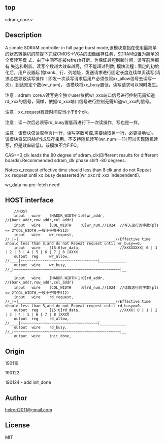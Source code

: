 
top   
--------------  

sdram_core.v

Description
-------------- 
  
A simple SDRAM controller in full page burst mode,该模块意指在使用最简单的状态转换机的前提下完成CMOS->VGA的图像缓存任务，SDRAM设置为简单的全页读写模
式，由于中间不能被refresh打断，为保证最短刷新时间，读写前后都有 失选和刷新。读写个数越大效率越高，但不能超过列数; 模块流程 : 固定的初始化后，用户设置起
始bank、行、列地址，发送请求进行固定长度连续单页读写(请求必然导致读写操作！即发一次读写请求后用户必须依照xx_allow信号去读写一次)，到达规定个数(wr_num)，
该模块将xx_busy置低，读写请求可以同时发生。

注意：sdram_core.v读写完全独立user依据wr_xxx端口信号进行控制无需知道rd_xxx的信号，同样，依据rd_xxx端口信号进行控制无需知道wr_xxx的信号。

注意：xx_request有效时间应当小于8个clk。

注意：读一次后必须等rd_busy置低再进行下一次读操作，写也是一样。

注意：该模块仅读取单页(一行，读写字数可控,需要读取另一行，必更换地址)。该模块将SDRAM当成显存来用。不支持随机读写(wr_num==1时可以实现随机读写，但是效率较低)。该模块不含FIFO。
                      
CAS==3;clk leads the 80 degree of sdram_clk(Different results for different boards).Recommended sdram_clk phase shift -80 degrees.
                
Note:xx_request effective time should less than 8 clk,and do not Repeat xx_request until xx_busy deasserted(wr_xxx rd_xxx independent!).
                
wr_data no pre-fetch need!

HOST interface
--------------

```
    //HOST
    input   wire    [HADDR_WIDTH-1:0]wr_addr,       //{bank_addr,row_addr,col_addr}
    input   wire    [COL_WIDTH    :0]wr_num,//1024  //写入这行的字数(pls <= 2^COL_WIDTH,一般小于等于512)
    input   wire    wr_request,                     //_|~|____________________________________________//Effective time should less than 8,and do not Repeat request until wr_busy==0.
    input   wire    [15:0]wr_data,                  //XXXXXXXX| 0 | 1 | 2 | 3 | 4 | 5 | 6 | 7 | 8 |XXXX
    output  reg     wr_allow,                       //____|~~~~~~~~~~~~~~~~~~~~~~~~~~~~~~~~~~~|____________
    output  wire    wr_busy,                        //_|~~~~~~~~~~~~~~~~~~~~~~~~~~~~~~~~~~~~~~~~~~~~~~~~|__
    
    input   wire    [HADDR_WIDTH-1:0]rd_addr,       //{bank_addr,row_addr,col_addr}
    input   wire    [COL_WIDTH    :0]rd_num,//1024  //读取这行的字数(pls <= 2^COL_WIDTH,一般小于等于512)
    input   wire    rd_request,                     //_|~|____________________________________________//Effective time should less than 8,and do not Repeat request until rd_busy==0.
    output  reg     [15:0]rd_data,                  //XXXX| 0 | 1 | 2 | 3 | 4 | 5 | 6 | 7 | 8 |XXXX
    output  reg     rd_allow,                       //____|~~~~~~~~~~~~~~~~~~~~~~~~~~~~~~~~~~~|____________
    output  wire    rd_busy,                        //_|~~~~~~~~~~~~~~~~~~~~~~~~~~~~~~~~~~~~~~~~~~~~~~~~|__
    output  wire    init_done,
```

Origin   
--------------   
  
190119

190122

190124 - add init_done

Author 
-------------- 
     
helrori2011@gmail.com

License    
--------------

MIT
  
